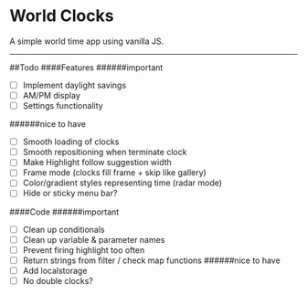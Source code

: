 # World Clocks

A simple world time app using vanilla JS.

---

##Todo
####Features
######important

- [ ] Implement daylight savings
- [ ] AM/PM display
- [ ] Settings functionality

######nice to have

- [ ] Smooth loading of clocks
- [ ] Smooth repositioning when terminate clock
- [ ] Make Highlight follow suggestion width
- [ ] Frame mode (clocks fill frame + skip like gallery)
- [ ] Color/gradient styles representing time (radar mode)
- [ ] Hide or sticky menu bar?

####Code
######important

- [ ] Clean up conditionals
- [ ] Clean up variable & parameter names
- [ ] Prevent firing highlight too often
- [ ] Return strings from filter / check map functions
      ######nice to have
- [ ] Add localstorage
- [ ] No double clocks?
